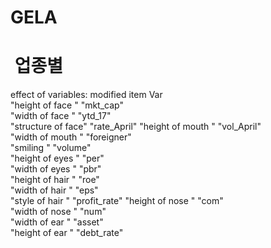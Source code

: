 # GELA

#  업종별
effect of variables:
 modified item       Var          
 "height of face   " "mkt_cap"    
 "width of face    " "ytd_17"     
 "structure of face" "rate_April" 
 "height of mouth  " "vol_April"  
 "width of mouth   " "foreigner"  
 "smiling          " "volume"     
 "height of eyes   " "per"        
 "width of eyes    " "pbr"        
 "height of hair   " "roe"        
 "width of hair   "  "eps"        
 "style of hair   "  "profit_rate"
 "height of nose  "  "com"        
 "width of nose   "  "num"        
 "width of ear    "  "asset"      
 "height of ear   "  "debt_rate"  
> 
